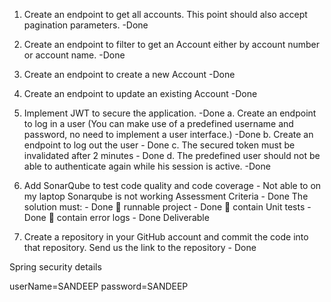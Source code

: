 
1. Create an endpoint to get all accounts. This point should also accept pagination parameters. -Done
2. Create an endpoint to filter to get an Account either by account number or account name. -Done
3. Create an endpoint to create a new Account -Done
4. Create an endpoint to update an existing Account -Done
5. Implement JWT to secure the application. -Done
   a. Create an endpoint to log in a user (You can make use of a predefined username and
   password, no need to implement a user interface.) -Done
   b. Create an endpoint to log out the user - Done
   c. The secured token must be invalidated after 2 minutes - Done
   d. The predefined user should not be able to authenticate again while his session is active. -Done
6. Add SonarQube to test code quality and code coverage - Not able to on my laptop Sonarqube is not working
   Assessment Criteria - Done
   The solution must: -  Done
    runnable project - Done
    contain Unit tests - Done 
    contain error logs - Done
   Deliverable
   
7. Create a repository in your GitHub account and commit the code into that repository. Send us the link to
   the repository - Done

Spring security details

userName=SANDEEP
password=SANDEEP